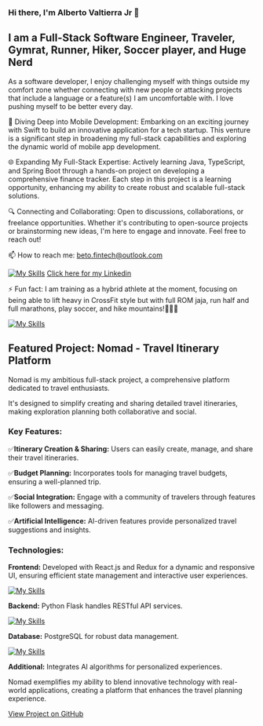 ### Hi there, I'm Alberto Valtierra Jr 👋

<h2>I am a Full-Stack Software Engineer, Traveler, Gymrat, Runner, Hiker, Soccer player, and Huge Nerd</h2> 

As a software developer, I enjoy challenging myself with things outside my comfort zone whether connecting with new people or attacking projects that include a language or a feature(s) I am uncomfortable with. I love pushing myself to be better every day.

🚀 Diving Deep into Mobile Development: Embarking on an exciting journey with Swift to build an innovative application for a tech startup. This venture is a significant step in broadening my full-stack capabilities and exploring the dynamic world of mobile app development.

🌐 Expanding My Full-Stack Expertise: Actively learning Java, TypeScript, and Spring Boot through a hands-on project on developing a comprehensive finance tracker. Each step in this project is a learning opportunity, enhancing my ability to create robust and scalable full-stack solutions.

🔍 Connecting and Collaborating: Open to discussions, collaborations, or freelance opportunities. Whether it's contributing to open-source projects or brainstorming new ideas, I'm here to engage and innovate. Feel free to reach out!

📫 How to reach me: beto.fintech@outlook.com

[![My Skills](https://skillicons.dev/icons?i=linkedin)](https://skillicons.dev)
<a href="https://www.linkedin.com/in/albertovaltierrajr">Click here for my Linkedin</a>  


⚡ Fun fact: I am training as a hybrid athlete at the moment, focusing on being able to lift heavy in CrossFit style but with full ROM jaja, run half and full marathons, play soccer, and hike mountains!🏃🏽‍♂️


[![My Skills](https://skillicons.dev/icons?i=js,html,css,python,java,react,flask,postgres,babel,bootstrap,docker,figma,git,github,jest,redux,maven,mysql,ts,swift,vercel,webpack)](https://skillicons.dev)



<h2>Featured Project: Nomad - Travel Itinerary Platform</h2>
Nomad is my ambitious full-stack project, a comprehensive platform dedicated to travel enthusiasts. 

It's designed to simplify creating and sharing detailed travel itineraries, making exploration planning both collaborative and social.

<strong><h3>Key Features:</h3></strong>

✅<strong>Itinerary Creation & Sharing:</strong> Users can easily create, manage, and share their travel itineraries.

✅<strong>Budget Planning:</strong> Incorporates tools for managing travel budgets, ensuring a well-planned trip.

✅<strong>Social Integration:</strong> Engage with a community of travelers through features like followers and messaging.

✅<strong>Artificial Intelligence:</strong> AI-driven features provide personalized travel suggestions and insights.

<strong><h3>Technologies:</h3></strong>

<strong>Frontend:</strong> Developed with React.js and Redux for a dynamic and responsive UI, ensuring efficient state management and interactive user experiences.

[![My Skills](https://skillicons.dev/icons?i=react,redux)](https://skillicons.dev)

<strong>Backend:</strong> Python Flask handles RESTful API services.

[![My Skills](https://skillicons.dev/icons?i=python,flask)](https://skillicons.dev)

<strong>Database:</strong> PostgreSQL for robust data management.

[![My Skills](https://skillicons.dev/icons?i=postgres)](https://skillicons.dev)

<strong>Additional:</strong> Integrates AI algorithms for personalized experiences.

<p>Nomad exemplifies my ability to blend innovative technology with real-world applications, creating a platform that enhances the travel planning experience.</p>

<a href="https://github.com/Betojr04/nomad">View Project on GitHub<a>
